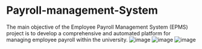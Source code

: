 # Payroll-management-System
The main objective of the Employee Payroll Management System (EPMS) project is to develop a comprehensive and automated platform for managing employee payroll within the university.
![image](https://github.com/SahilWadhawan/Payroll-management-System/assets/122047068/7a199ea3-f74d-41c8-bae9-3492a0095762)
![image](https://github.com/SahilWadhawan/Payroll-management-System/assets/122047068/9e999a76-edc6-4abf-8ea2-aff3749cf98d)
![image](https://github.com/SahilWadhawan/Payroll-management-System/assets/122047068/77c1c69e-e33e-436f-abd9-2a99ca665380)
